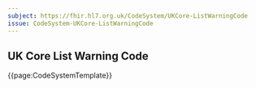 ```yaml
---
subject: https://fhir.hl7.org.uk/CodeSystem/UKCore-ListWarningCode
issue: CodeSystem-UKCore-ListWarningCode
---
```

## UK Core List Warning Code

{{page:CodeSystemTemplate}}